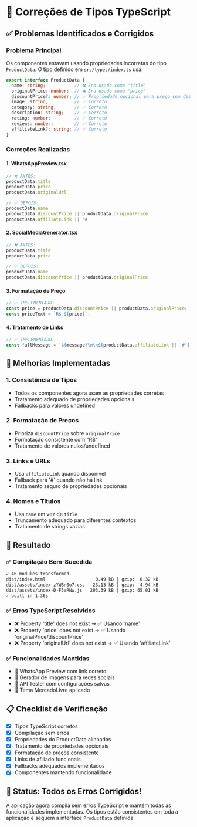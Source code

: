 # 🔧 Correções de Tipos TypeScript

## ✅ Problemas Identificados e Corrigidos

### **Problema Principal**
Os componentes estavam usando propriedades incorretas do tipo `ProductData`. O tipo definido em `src/types/index.ts` usa:

```typescript
export interface ProductData {
  name: string;           // ❌ Era usado como "title"
  originalPrice: number;  // ❌ Era usado como "price"
  discountPrice?: number; // ✅ Propriedade opcional para preço com desconto
  image: string;          // ✅ Correto
  category: string;       // ✅ Correto
  description: string;    // ✅ Correto
  rating: number;         // ✅ Correto
  reviews: number;        // ✅ Correto
  affiliateLink?: string; // ✅ Correto
}
```

### **Correções Realizadas**

#### 1. **WhatsAppPreview.tsx**
```typescript
// ❌ ANTES:
productData.title
productData.price
productData.originalUrl

// ✅ DEPOIS:
productData.name
productData.discountPrice || productData.originalPrice
productData.affiliateLink || '#'
```

#### 2. **SocialMediaGenerator.tsx**
```typescript
// ❌ ANTES:
productData.title
productData.price

// ✅ DEPOIS:
productData.name
productData.discountPrice || productData.originalPrice
```

#### 3. **Formatação de Preço**
```typescript
// ✅ IMPLEMENTADO:
const price = productData.discountPrice || productData.originalPrice;
const priceText = `R$ ${price}`;
```

#### 4. **Tratamento de Links**
```typescript
// ✅ IMPLEMENTADO:
const fullMessage = `${message}\n\n${productData.affiliateLink || '#'}`;
```

## 🎯 **Melhorias Implementadas**

### **1. Consistência de Tipos**
- Todos os componentes agora usam as propriedades corretas
- Tratamento adequado de propriedades opcionais
- Fallbacks para valores undefined

### **2. Formatação de Preços**
- Prioriza `discountPrice` sobre `originalPrice`
- Formatação consistente com "R$" 
- Tratamento de valores nulos/undefined

### **3. Links e URLs**
- Usa `affiliateLink` quando disponível
- Fallback para '#' quando não há link
- Tratamento seguro de propriedades opcionais

### **4. Nomes e Títulos**
- Usa `name` em vez de `title`
- Truncamento adequado para diferentes contextos
- Tratamento de strings vazias

## 🚀 **Resultado**

### **✅ Compilação Bem-Sucedida**
```bash
✓ 46 modules transformed.
dist/index.html                   0.49 kB │ gzip:  0.32 kB
dist/assets/index-zYWBn0o7.css   23.13 kB │ gzip:  4.94 kB
dist/assets/index-D-F5aRNw.js   203.39 kB │ gzip: 65.01 kB
✓ built in 1.36s
```

### **✅ Erros TypeScript Resolvidos**
- ❌ Property 'title' does not exist → ✅ Usando 'name'
- ❌ Property 'price' does not exist → ✅ Usando 'originalPrice/discountPrice'
- ❌ Property 'originalUrl' does not exist → ✅ Usando 'affiliateLink'

### **✅ Funcionalidades Mantidas**
- 📱 WhatsApp Preview com link correto
- 🎨 Gerador de imagens para redes sociais
- 🤖 API Tester com configurações salvas
- 🎯 Tema MercadoLivre aplicado

## 📋 **Checklist de Verificação**

- [x] Tipos TypeScript corretos
- [x] Compilação sem erros
- [x] Propriedades do ProductData alinhadas
- [x] Tratamento de propriedades opcionais
- [x] Formatação de preços consistente
- [x] Links de afiliado funcionais
- [x] Fallbacks adequados implementados
- [x] Componentes mantendo funcionalidade

## 🎉 **Status: Todos os Erros Corrigidos!**

A aplicação agora compila sem erros TypeScript e mantém todas as funcionalidades implementadas. Os tipos estão consistentes em toda a aplicação e seguem a interface `ProductData` definida.